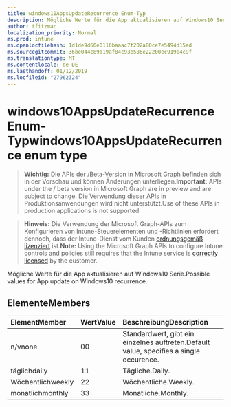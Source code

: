 ```yaml
---
title: windows10AppsUpdateRecurrence Enum-Typ
description: Mögliche Werte für die App aktualisieren auf Windows10 Serie.
author: tfitzmac
localization_priority: Normal
ms.prod: intune
ms.openlocfilehash: 1d1de9d60e0116baaac7f202a80ce7e5494d15ad
ms.sourcegitcommit: 36be044c89a19af84c93e586e22200ec919e4c9f
ms.translationtype: MT
ms.contentlocale: de-DE
ms.lasthandoff: 01/12/2019
ms.locfileid: "27962324"
---
```

# <a name="windows10appsupdaterecurrence-enum-type"></a><span data-ttu-id="5aea3-103">windows10AppsUpdateRecurrence Enum-Typ</span><span class="sxs-lookup"><span data-stu-id="5aea3-103">windows10AppsUpdateRecurrence enum type</span></span>

> <span data-ttu-id="5aea3-104">**Wichtig:** Die APIs der /Beta-Version in Microsoft Graph befinden sich in der Vorschau und können Änderungen unterliegen.</span><span class="sxs-lookup"><span data-stu-id="5aea3-104">**Important:** APIs under the / beta version in Microsoft Graph are in preview and are subject to change.</span></span> <span data-ttu-id="5aea3-105">Die Verwendung dieser APIs in Produktionsanwendungen wird nicht unterstützt.</span><span class="sxs-lookup"><span data-stu-id="5aea3-105">Use of these APIs in production applications is not supported.</span></span>

> <span data-ttu-id="5aea3-106">**Hinweis:** Die Verwendung der Microsoft Graph-APIs zum Konfigurieren von Intune-Steuerelementen und -Richtlinien erfordert dennoch, dass der Intune-Dienst vom Kunden [ordnungsgemäß lizenziert](https://go.microsoft.com/fwlink/?linkid=839381) ist.</span><span class="sxs-lookup"><span data-stu-id="5aea3-106">**Note:** Using the Microsoft Graph APIs to configure Intune controls and policies still requires that the Intune service is [correctly licensed](https://go.microsoft.com/fwlink/?linkid=839381) by the customer.</span></span>

<span data-ttu-id="5aea3-107">Mögliche Werte für die App aktualisieren auf Windows10 Serie.</span><span class="sxs-lookup"><span data-stu-id="5aea3-107">Possible values for App update on Windows10 recurrence.</span></span>
## <a name="members"></a><span data-ttu-id="5aea3-108">Elemente</span><span class="sxs-lookup"><span data-stu-id="5aea3-108">Members</span></span>
|<span data-ttu-id="5aea3-109">Element</span><span class="sxs-lookup"><span data-stu-id="5aea3-109">Member</span></span>|<span data-ttu-id="5aea3-110">Wert</span><span class="sxs-lookup"><span data-stu-id="5aea3-110">Value</span></span>|<span data-ttu-id="5aea3-111">Beschreibung</span><span class="sxs-lookup"><span data-stu-id="5aea3-111">Description</span></span>|
|:---|:---|:---|
|<span data-ttu-id="5aea3-112">n/v</span><span class="sxs-lookup"><span data-stu-id="5aea3-112">none</span></span>|<span data-ttu-id="5aea3-113">0</span><span class="sxs-lookup"><span data-stu-id="5aea3-113">0</span></span>|<span data-ttu-id="5aea3-114">Standardwert, gibt ein einzelnes auftreten.</span><span class="sxs-lookup"><span data-stu-id="5aea3-114">Default value, specifies a single occurence.</span></span>|
|<span data-ttu-id="5aea3-115">täglich</span><span class="sxs-lookup"><span data-stu-id="5aea3-115">daily</span></span>|<span data-ttu-id="5aea3-116">1</span><span class="sxs-lookup"><span data-stu-id="5aea3-116">1</span></span>|<span data-ttu-id="5aea3-117">Tägliche.</span><span class="sxs-lookup"><span data-stu-id="5aea3-117">Daily.</span></span>|
|<span data-ttu-id="5aea3-118">Wöchentlich</span><span class="sxs-lookup"><span data-stu-id="5aea3-118">weekly</span></span>|<span data-ttu-id="5aea3-119">2</span><span class="sxs-lookup"><span data-stu-id="5aea3-119">2</span></span>|<span data-ttu-id="5aea3-120">Wöchentliche.</span><span class="sxs-lookup"><span data-stu-id="5aea3-120">Weekly.</span></span>|
|<span data-ttu-id="5aea3-121">monatlich</span><span class="sxs-lookup"><span data-stu-id="5aea3-121">monthly</span></span>|<span data-ttu-id="5aea3-122">3</span><span class="sxs-lookup"><span data-stu-id="5aea3-122">3</span></span>|<span data-ttu-id="5aea3-123">Monatliche.</span><span class="sxs-lookup"><span data-stu-id="5aea3-123">Monthly.</span></span>|





